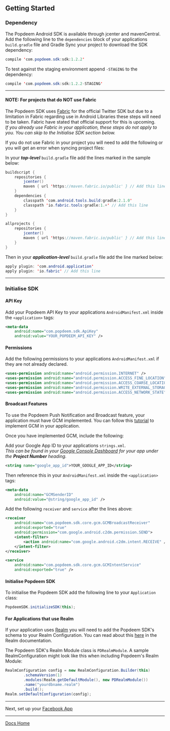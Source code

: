 ## Getting Started

### Dependency

The Popdeem Android SDK is available through jcenter and mavenCentral.
Add the following line to the `dependencies` block of your applications `build.gradle` file and Gradle Sync your project to download the SDK dependency:

```java
compile 'com.popdeem.sdk:sdk:1.2.2'
```

To test against the staging environment append `-STAGING` to the dependency:

```java
compile 'com.popdeem.sdk:sdk:1.2.2-STAGING'
```

---
#### NOTE: For projects that do NOT use Fabric

The Popdeem SDK uses [Fabric](https://get.fabric.io/ "Fabric") for the official Twitter SDK but due to a limitation in Fabric regarding use in Android Libraries these steps will need to be taken. Fabric have stated that official support for this is upcoming.      
_If you already use Fabric in your application, these steps do not apply to you. You can skip to the Initialise SDK section below._

If you do not use Fabric in your project you will need to add the following or you will get an error when syncing project files:

In your ***top-level*** `build.gradle` file add the lines marked in the sample below:

```java
buildscript {
    repositories {
        jcenter()
        maven { url 'https://maven.fabric.io/public' } // Add this line
    }
    dependencies {
        classpath 'com.android.tools.build:gradle:2.1.0'
        classpath 'io.fabric.tools:gradle:1.+' // Add this line
    }
}

allprojects {
    repositories {
        jcenter()
        maven { url 'https://maven.fabric.io/public' } // Add this line
    }
}
```

Then in your ***application-level*** `build.gradle` file add the line marked below:

```java
apply plugin: 'com.android.application'
apply plugin: 'io.fabric' // Add this line
```
---
### Initialise SDK

#### API Key

Add your Popdeem API Key to your applications `AndroidManifest.xml`  inside the `<application>` tags:

```xml
<meta-data
    android:name="com.popdeem.sdk.ApiKey"
    android:value="YOUR_POPDEEM_API_KEY" />
```

#### Permissions

Add the following permissions to your applications `AndroidManifest.xml` if they are not already declared.

```xml
<uses-permission android:name="android.permission.INTERNET" />
<uses-permission android:name="android.permission.ACCESS_FINE_LOCATION" />
<uses-permission android:name="android.permission.ACCESS_COARSE_LOCATION" />
<uses-permission android:name="android.permission.WRITE_EXTERNAL_STORAGE" />
<uses-permission android:name="android.permission.ACCESS_NETWORK_STATE" />
```

#### Broadcast Features

To use the Popdeem Push Notification and Broadcast feature, your application must have GCM implemented.
You can follow this [tutorial](https://developers.google.com/cloud-messaging/android/start "Android GCM") to implement GCM in your application.

Once you have implemented GCM, include the following:

Add your Google App ID to your applications `strings.xml`.  
_This can be found in your [Google Console Dashboard](https://console.cloud.google.com/home/dashboard "Google Console") for your app under the **Project Number** heading._

```xml
<string name="google_app_id">YOUR_GOOGLE_APP_ID</string>
```

Then reference this in your `AndroidManifest.xml` inside the `<application>` tags:
```xml
<meta-data
    android:name="GCMSenderID"
    android:value="@string/google_app_id" />
```

Add the following `receiver` and `service` after the lines above:
```xml
<receiver
    android:name="com.popdeem.sdk.core.gcm.GCMBroadcastReceiver"
    android:exported="true"
    android:permission="com.google.android.c2dm.permission.SEND">
    <intent-filter>
        <action android:name="com.google.android.c2dm.intent.RECEIVE" />
    </intent-filter>
</receiver>

<service
    android:name="com.popdeem.sdk.core.gcm.GCMIntentService"
    android:exported="true" />
```

#### Initialise Popdeem SDK

To initialise the Popdeem SDK add the following line to your `Application` class:
```java
PopdeemSDK.initializeSDK(this);
```


#### For Applications that use Realm

If your application uses [Realm](https://realm.io/) you will need to add the Popdeem SDK's schema to your Realm Configuration. You can read about this [here](https://realm.io/docs/java/latest/#schemas) in the Realm documentation.

The Popdeem SDK's Realm Module class is `PDRealmModule`. A sample RealmConfiguration might look like this when including Popdeem's Realm Module:

```java
RealmConfiguration config = new RealmConfiguration.Builder(this)
        .schemaVersion(1)
        .modules(Realm.getDefaultModule(), new PDRealmModule())
        .name("yourdbname.realm")
        .build();
Realm.setDefaultConfiguration(config);
```

---

Next, set up your [Facebook App](facebook_app_setup.md "Facebook App")

---
[Docs Home](./ "Docs Home")

